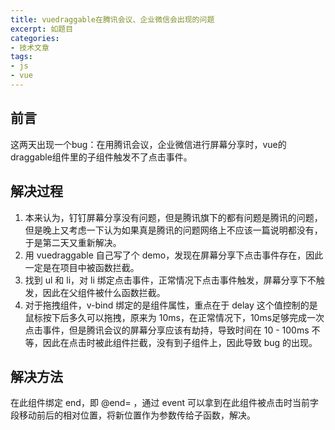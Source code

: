 ```yaml
---
title: vuedraggable在腾讯会议、企业微信会出现的问题
excerpt: 如题目
categories:
- 技术文章
tags:
- js
- vue
---
```


## 前言
这两天出现一个bug：在用腾讯会议，企业微信进行屏幕分享时，vue的draggable组件里的子组件触发不了点击事件。

## 解决过程
1. 本来认为，钉钉屏幕分享没有问题，但是腾讯旗下的都有问题是腾讯的问题，但是晚上又考虑一下认为如果真是腾讯的问题网络上不应该一篇说明都没有，于是第二天又重新解决。
2. 用 vuedraggable 自己写了个 demo，发现在屏幕分享下点击事件存在，因此一定是在项目中被函数拦截。
3. 找到 ul 和 li，对 li 绑定点击事件，正常情况下点击事件触发，屏幕分享下不触发，因此在父组件被什么函数拦截。
4. 对于拖拽组件，v-bind 绑定的是组件属性，重点在于 delay 这个值控制的是鼠标按下后多久可以拖拽，原来为 10ms，在正常情况下，10ms足够完成一次点击事件，但是腾讯会议的屏幕分享应该有劫持，导致时间在 10 - 100ms 不等，因此在点击时被此组件拦截，没有到子组件上，因此导致 bug 的出现。

## 解决方法
在此组件绑定 end，即 @end= ，通过 event 可以拿到在此组件被点击时当前字段移动前后的相对位置，将新位置作为参数传给子函数，解决。
